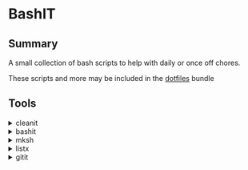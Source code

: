 # BashIT


## Summary
A small collection of bash scripts to help with daily or once off chores.

These scripts and more may be included in the [dotfiles](https://github.com/DavitTec/dotfiles) bundle

## Tools

<details>
  <summary>cleanit</summary>
  The quick way to cleanup and free some space when working with NPM dev projects.

  This script will find all __node-modules__ and display the space and allow for deletion.
  [more>](./scripts/cleanit/README.md)
  <div align="center">
     INSERT EXAMPLE HERE
  </div>
</details>

<details>
  <summary>bashit</summary>
  Bash history Dump (bshd) aims to be a small script to manage bash history with a purposful set of added features.
  [more>](./scripts/histit/README.md)
  <div align="center">
      INSERT EXAMPLE HERE
  </div>

</details>

<details>
  <summary>mksh</summary>
    Makes an Bash Shell script with the last # lines from Bash history.
    Note ".sh" extention is added to \<name\>  
    Usage:

      ```
        mksh <name> <number>
      ```
  [more>](./scripts/mksh/README.md)
  <div align="center">
     INSERT EXAMPLE HERE
  </div>
</details>


<details>
  <summary>listx</summary>
    One of the VSCode (CODE) scripts.
      A simple script to list current installed Extensions in <a href="https://code.visualstudio.com/">VSCODE</a> and write to a install script called  <strong>listx</strong>

Usage:

 ```
        listx
 ```

This creates a LIST script ```extensions.list``` for installatino   

  ```
        code --list-extension 2gua.rainbow-brackets
        code --list-extension abusaidm.html-snippets
        code --list-extension bierner.markdown-preview-github-styles
        code --list-extension chris-noring.node-snippets
        code --list-extension christian-kohler.npm-intellisense
        code --list-extension christian-kohler.path-intellisense
        code --list-extension CoenraadS.bracket-pair-colorizer
        code --list-extension CoenraadS.bracket-pair-colorizer-2
        code --list-extension dbaeumer.vscode-eslint
        ...
  ```

  [more>](./scripts/code/README.md)
  <div align="center">
     INSERT EXAMPLE HERE
  </div>
</details>


<details>
  <summary>gitit</summary>
    A smallish script to git CLONE of FETCH a <URL> into a desired LOCAL Location and keeps a log.
      Options include

 - open with <a href="https://atom.io/">ATOM</a>  or <a href="https://code.visualstudio.com/">VSCODE</a> .

      ```
        gitit <URL>
      ```

  [more>](./scripts/gitit/README.md)


  <div align="center">
     INSERT EXAMPLE HERE
  </div>
</details>
